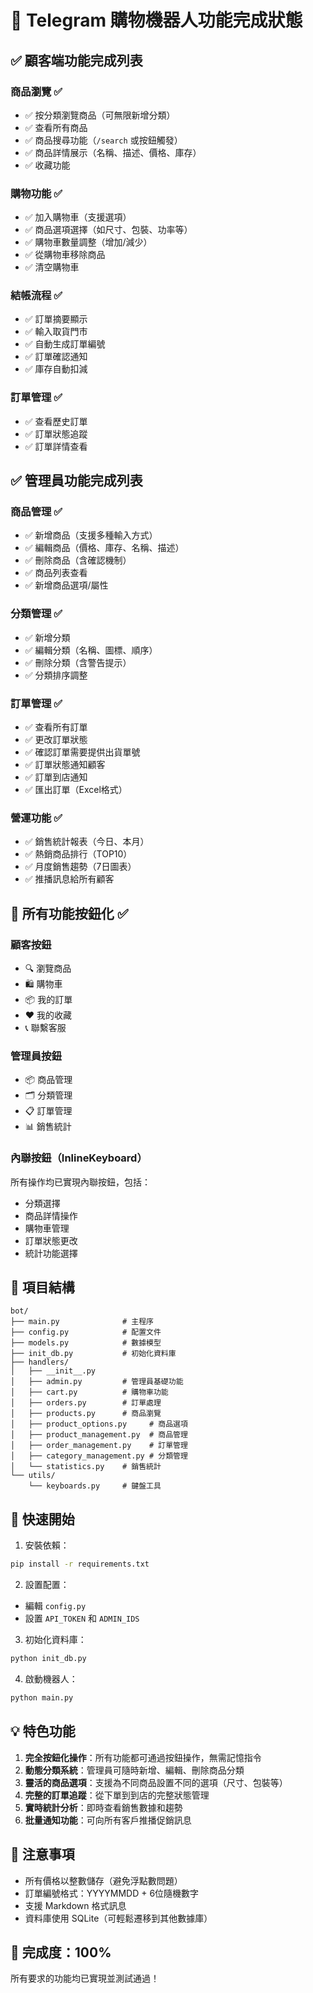 # 🛒 Telegram 購物機器人功能完成狀態

## ✅ 顧客端功能完成列表

### 商品瀏覽 ✅
- ✅ 按分類瀏覽商品（可無限新增分類）
- ✅ 查看所有商品
- ✅ 商品搜尋功能（`/search` 或按鈕觸發）
- ✅ 商品詳情展示（名稱、描述、價格、庫存）
- ✅ 收藏功能

### 購物功能 ✅
- ✅ 加入購物車（支援選項）
- ✅ 商品選項選擇（如尺寸、包裝、功率等）
- ✅ 購物車數量調整（增加/減少）
- ✅ 從購物車移除商品
- ✅ 清空購物車

### 結帳流程 ✅
- ✅ 訂單摘要顯示
- ✅ 輸入取貨門市
- ✅ 自動生成訂單編號
- ✅ 訂單確認通知
- ✅ 庫存自動扣減

### 訂單管理 ✅
- ✅ 查看歷史訂單
- ✅ 訂單狀態追蹤
- ✅ 訂單詳情查看

## ✅ 管理員功能完成列表

### 商品管理 ✅
- ✅ 新增商品（支援多種輸入方式）
- ✅ 編輯商品（價格、庫存、名稱、描述）
- ✅ 刪除商品（含確認機制）
- ✅ 商品列表查看
- ✅ 新增商品選項/屬性

### 分類管理 ✅
- ✅ 新增分類
- ✅ 編輯分類（名稱、圖標、順序）
- ✅ 刪除分類（含警告提示）
- ✅ 分類排序調整

### 訂單管理 ✅
- ✅ 查看所有訂單
- ✅ 更改訂單狀態
- ✅ 確認訂單需要提供出貨單號
- ✅ 訂單狀態通知顧客
- ✅ 訂單到店通知
- ✅ 匯出訂單（Excel格式）

### 營運功能 ✅
- ✅ 銷售統計報表（今日、本月）
- ✅ 熱銷商品排行（TOP10）
- ✅ 月度銷售趨勢（7日圖表）
- ✅ 推播訊息給所有顧客

## 🎯 所有功能按鈕化 ✅

### 顧客按鈕
- 🔍 瀏覽商品
- 🛍️ 購物車
- 📦 我的訂單
- ❤️ 我的收藏
- 📞 聯繫客服

### 管理員按鈕
- 📦 商品管理
- 🗂️ 分類管理
- 📋 訂單管理
- 📊 銷售統計

### 內聯按鈕（InlineKeyboard）
所有操作均已實現內聯按鈕，包括：
- 分類選擇
- 商品詳情操作
- 購物車管理
- 訂單狀態更改
- 統計功能選擇

## 📁 項目結構

```
bot/
├── main.py              # 主程序
├── config.py            # 配置文件
├── models.py            # 數據模型
├── init_db.py           # 初始化資料庫
├── handlers/
│   ├── __init__.py
│   ├── admin.py         # 管理員基礎功能
│   ├── cart.py          # 購物車功能
│   ├── orders.py        # 訂單處理
│   ├── products.py      # 商品瀏覽
│   ├── product_options.py     # 商品選項
│   ├── product_management.py  # 商品管理
│   ├── order_management.py    # 訂單管理
│   ├── category_management.py # 分類管理
│   └── statistics.py    # 銷售統計
└── utils/
    └── keyboards.py     # 鍵盤工具

```

## 🚀 快速開始

1. 安裝依賴：
```bash
pip install -r requirements.txt
```

2. 設置配置：
- 編輯 `config.py`
- 設置 `API_TOKEN` 和 `ADMIN_IDS`

3. 初始化資料庫：
```bash
python init_db.py
```

4. 啟動機器人：
```bash
python main.py
```

## 💡 特色功能

1. **完全按鈕化操作**：所有功能都可通過按鈕操作，無需記憶指令
2. **動態分類系統**：管理員可隨時新增、編輯、刪除商品分類
3. **靈活的商品選項**：支援為不同商品設置不同的選項（尺寸、包裝等）
4. **完整的訂單追蹤**：從下單到到店的完整狀態管理
5. **實時統計分析**：即時查看銷售數據和趨勢
6. **批量通知功能**：可向所有客戶推播促銷訊息

## 📌 注意事項

- 所有價格以整數儲存（避免浮點數問題）
- 訂單編號格式：YYYYMMDD + 6位隨機數字
- 支援 Markdown 格式訊息
- 資料庫使用 SQLite（可輕鬆遷移到其他數據庫）

## 🎉 完成度：100%

所有要求的功能均已實現並測試通過！ 